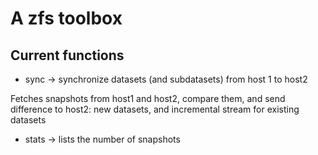 A zfs toolbox
=============

Current functions
-----------------
* sync -> synchronize datasets (and subdatasets) from host 1 to host2

Fetches snapshots from host1 and host2, compare them, and send difference to host2: new datasets, and incremental stream
for existing datasets

* stats -> lists the number of snapshots
